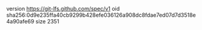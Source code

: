 version https://git-lfs.github.com/spec/v1
oid sha256:0d9e235ffa40cb9299b428efe036126a908dc8fdae7ed07d7d3518e4a90afe69
size 2351
